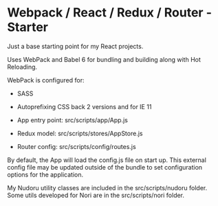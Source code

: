 # Webpack / React / Redux / Router - Starter
 
Just a base starting point for my React projects.

Uses WebPack and Babel 6 for bundling and building along with Hot Reloading.

WebPack is configured for:
- SASS
- Autoprefixing CSS back 2 versions and for IE 11

- App entry point: src/scripts/app/App.js
- Redux model: src/scripts/stores/AppStore.js
- Router config: src/scripts/config/routes.js

By default, the App will load the config.js file on start up. This external config file may be updated outside of the bundle to set configuration options for the application. 

My Nudoru utility classes are included in the src/scripts/nudoru folder. Some utils developed for Nori are in the src/scripts/nori folder. 
